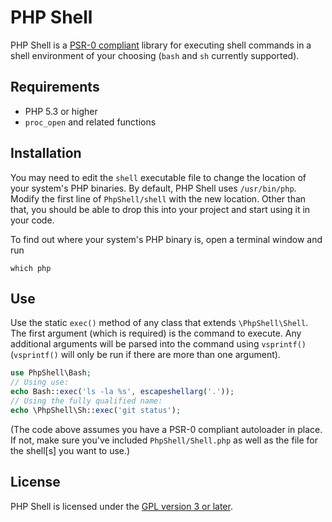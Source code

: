 PHP Shell
==

PHP Shell is a [PSR-0 compliant](https://github.com/php-fig/fig-standards/blob/master/accepted/PSR-0.md) library for executing shell commands in a shell environment of your choosing (`bash` and `sh` currently supported).

Requirements
--

 * PHP 5.3 or higher
 * `proc_open` and related functions

Installation
--

You may need to edit the `shell` executable file to change the location of your system's PHP binaries. By default, PHP Shell uses `/usr/bin/php`. Modify the first line of `PhpShell/shell` with the new location. Other than that, you should be able to drop this into your project and start using it in your code.

To find out where your system's PHP binary is, open a terminal window and run

    which php

Use
--

Use the static `exec()` method of any class that extends `\PhpShell\Shell`. The first argument (which is required) is the command to execute. Any additional arguments will be parsed into the command using `vsprintf()` (`vsprintf()` will only be run if there are more than one argument).

```php
use PhpShell\Bash;
// Using use:
echo Bash::exec('ls -la %s', escapeshellarg('.'));
// Using the fully qualified name:
echo \PhpShell\Sh::exec('git status');
```

(The code above assumes you have a PSR-0 compliant autoloader in place. If not, make sure you've included `PhpShell/Shell.php` as well as the file for the shell[s] you want to use.)

License
--

PHP Shell is licensed under the [GPL version 3 or later](http://www.gnu.org/copyleft/gpl.html).

